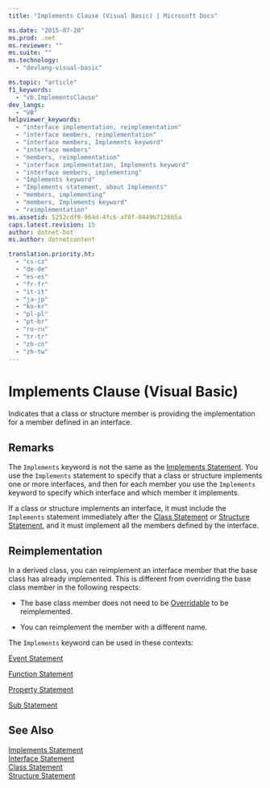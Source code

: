 ```yaml
---
title: "Implements Clause (Visual Basic) | Microsoft Docs"

ms.date: "2015-07-20"
ms.prod: .net
ms.reviewer: ""
ms.suite: ""
ms.technology: 
  - "devlang-visual-basic"

ms.topic: "article"
f1_keywords: 
  - "vb.ImplementsClause"
dev_langs: 
  - "VB"
helpviewer_keywords: 
  - "interface implementation, reimplementation"
  - "interface members, reimplementation"
  - "interface members, Implements keyword"
  - "interface members"
  - "members, reimplementation"
  - "interface implementation, Implements keyword"
  - "interface members, implementing"
  - "Implements keyword"
  - "Implements statement, about Implements"
  - "members, implementing"
  - "members, Implements keyword"
  - "reimplementation"
ms.assetid: 5252cdf9-964d-4fc6-af0f-0449b7126b5a
caps.latest.revision: 15
author: dotnet-bot
ms.author: dotnetcontent

translation.priority.ht: 
  - "cs-cz"
  - "de-de"
  - "es-es"
  - "fr-fr"
  - "it-it"
  - "ja-jp"
  - "ko-kr"
  - "pl-pl"
  - "pt-br"
  - "ru-ru"
  - "tr-tr"
  - "zh-cn"
  - "zh-tw"
---
```

# Implements Clause (Visual Basic)
Indicates that a class or structure member is providing the implementation for a member defined in an interface.  
  
## Remarks  
 The `Implements` keyword is not the same as the [Implements Statement](../../../visual-basic/language-reference/statements/implements-statement.md). You use the `Implements` statement to specify that a class or structure implements one or more interfaces, and then for each member you use the `Implements` keyword to specify which interface and which member it implements.  
  
 If a class or structure implements an interface, it must include the `Implements` statement immediately after the [Class Statement](../../../visual-basic/language-reference/statements/class-statement.md) or [Structure Statement](../../../visual-basic/language-reference/statements/structure-statement.md), and it must implement all the members defined by the interface.  
  
## Reimplementation  
 In a derived class, you can reimplement an interface member that the base class has already implemented. This is different from overriding the base class member in the following respects:  
  
-   The base class member does not need to be [Overridable](../../../visual-basic/language-reference/modifiers/overridable.md) to be reimplemented.  
  
-   You can reimplement the member with a different name.  
  
 The `Implements` keyword can be used in these contexts:  
  
 [Event Statement](../../../visual-basic/language-reference/statements/event-statement.md)  
  
 [Function Statement](../../../visual-basic/language-reference/statements/function-statement.md)  
  
 [Property Statement](../../../visual-basic/language-reference/statements/property-statement.md)  
  
 [Sub Statement](../../../visual-basic/language-reference/statements/sub-statement.md)  
  
## See Also  
 [Implements Statement](../../../visual-basic/language-reference/statements/implements-statement.md)   
 [Interface Statement](../../../visual-basic/language-reference/statements/interface-statement.md)   
 [Class Statement](../../../visual-basic/language-reference/statements/class-statement.md)   
 [Structure Statement](../../../visual-basic/language-reference/statements/structure-statement.md)